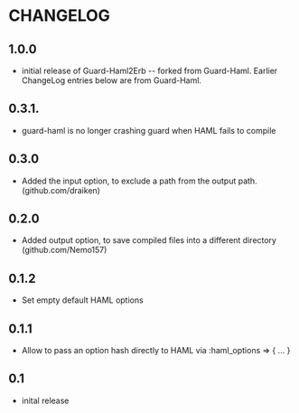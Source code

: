 # CHANGELOG

## 1.0.0
* initial release of Guard-Haml2Erb -- forked from Guard-Haml. Earlier ChangeLog entries below are from Guard-Haml.

## 0.3.1.
* guard-haml is no longer crashing guard when HAML fails to compile

## 0.3.0
* Added the input option, to exclude a path from the output path. (github.com/draiken)

## 0.2.0
* Added output option, to save compiled files into a different directory (github.com/Nemo157)

## 0.1.2
* Set empty default HAML options

## 0.1.1
* Allow to pass an option hash directly to HAML via :haml_options => { ... }

## 0.1
* inital release

